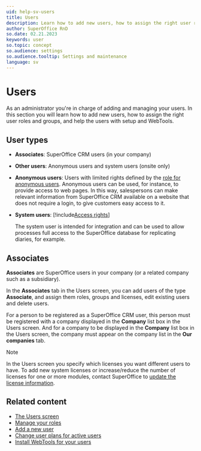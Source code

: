```yaml
---
uid: help-sv-users
title: Users
description: Learn how to add new users, how to assign the right user roles and groups, and help the users with setup and WebTools.
author: SuperOffice RnD
so.date: 02.21.2023
keywords: user
so.topic: concept
so.audience: settings
so.audience.tooltip: Settings and maintenance
language: sv
---
```


# Users

As an administrator you're in charge of adding and managing your users. In this section you will learn how to add new users, how to assign the right user roles and groups, and help the users with setup and WebTools.

## User types

* **Associates**: SuperOffice CRM users (in your company)

* **Other users**: Anonymous users and system users (onsite only)

* **Anonymous users**: Users with limited rights defined by the [role for anonymous users][4]. Anonymous users can be used, for instance, to provide access to web pages. In this way, salespersons can make relevant information from SuperOffice CRM available on a website that does not require a login, to give customers easy access to it.

* **System users**: [!include[Access rights](includes/def-system-user.md)]

    The system user is intended for integration and can be used to allow processes full access to the SuperOffice database for replicating diaries, for example.

## Associates

**Associates** are SuperOffice users in your company (or a related company such as a subsidiary).

In the **Associates** tab in the Users screen, you can add users of the type **Associate**, and assign them roles, groups and licenses, edit existing users and delete users.

For a person to be registered as a SuperOffice CRM user, this person must be registered with a company displayed in the **Company** list box in the Users screen. And for a company to be displayed in the **Company** list box in the Users screen, the company must appear on the company list in the **Our companies** tab.

> [!NOTE]
> In the Users screen you specify which licenses you want different users to have. To add new system licenses or increase/reduce the number of licenses for one or more modules, contact SuperOffice to [update the license information][6].

## Related content

* [The Users screen][5]
* [Manage your roles][1]
* [Add a new user][2]
* [Change user plans for active users][3]
* [Install WebTools for your users][7]

<!-- Referenced links -->
[1]: role/index.md
[2]: add-associate.md
[3]: change-user-plan.md
[4]: role/edit-rights-for-anonymous-users.md
[5]: screen/index.md
[6]: ../../license/learn/activate.md
[7]: ../../../webtools/learn/install.md

<!-- Referenced images -->

